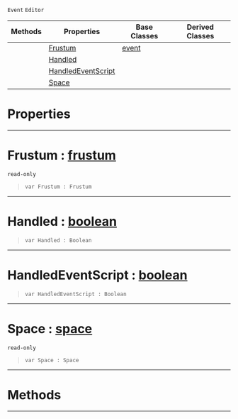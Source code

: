  `Event` `Editor`



|Methods|Properties|Base Classes|Derived Classes|
|---|---|---|---|
| |[ Frustum](https://github.com/ArendDanielek/ZeroDocsTest/blob/master/code_reference/class_reference/selecttoolfrustumevent.markdown#frustum-zero-engine-docu)|[event](https://github.com/ArendDanielek/ZeroDocsTest/blob/master/code_reference/class_reference/event.markdown)| |
| |[ Handled](https://github.com/ArendDanielek/ZeroDocsTest/blob/master/code_reference/class_reference/selecttoolfrustumevent.markdown#handled-zero-engine-docu)| | |
| |[ HandledEventScript](https://github.com/ArendDanielek/ZeroDocsTest/blob/master/code_reference/class_reference/selecttoolfrustumevent.markdown#handledeventscript-zero)| | |
| |[ Space](https://github.com/ArendDanielek/ZeroDocsTest/blob/master/code_reference/class_reference/selecttoolfrustumevent.markdown#space-zero-engine-docume)| | |


 #  Properties


---  
 #  Frustum : [frustum](https://github.com/ArendDanielek/ZeroDocsTest/blob/master/code_reference/class_reference/frustum.markdown)

 `read-only`

> 
> ``` lang=cpp, name=Zilch
> var Frustum : Frustum


---  
 #  Handled : [boolean](https://github.com/ArendDanielek/ZeroDocsTest/blob/master/code_reference/zilch_base_types/boolean.markdown)

> 
> ``` lang=cpp, name=Zilch
> var Handled : Boolean


---  
 #  HandledEventScript : [boolean](https://github.com/ArendDanielek/ZeroDocsTest/blob/master/code_reference/zilch_base_types/boolean.markdown)

> 
> ``` lang=cpp, name=Zilch
> var HandledEventScript : Boolean


---  
 #  Space : [space](https://github.com/ArendDanielek/ZeroDocsTest/blob/master/code_reference/class_reference/space.markdown)

 `read-only`

> 
> ``` lang=cpp, name=Zilch
> var Space : Space


---  
 #  Methods


---  
 
  
  
  
  
  
  
  

 
